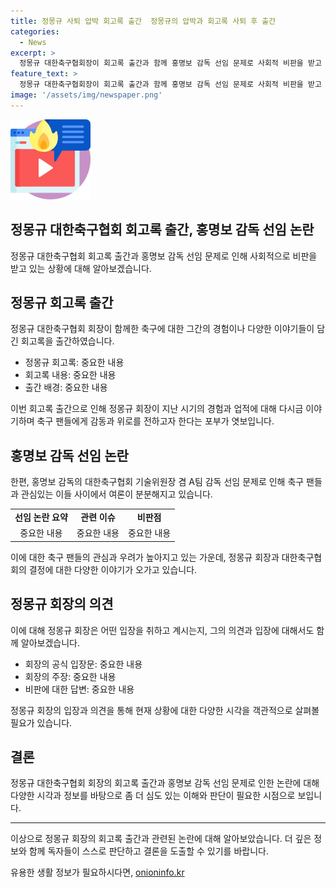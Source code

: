```yaml
---
title: 정몽규 사퇴 압박 회고록 출간  정몽규의 압박과 회고록 사퇴 후 출간
categories:
  - News
excerpt: >
  정몽규 대한축구협회장이 회고록 출간과 함께 홍명보 감독 선임 문제로 사회적 비판을 받고 있습니다. 이에 대한 관심이 커지고 있는 가운데, 그의 선택과 이에 따른 영향에 대한 논란이 뜨겁게 논의되고 있습니다.
feature_text: >
  정몽규 대한축구협회장이 회고록 출간과 함께 홍명보 감독 선임 문제로 사회적 비판을 받고 있습니다. 이에 대한 관심이 커지고 있는 가운데, 그의 선택과 이에 따른 영향에 대한 논란이 뜨겁게 논의되고 있습니다.
image: '/assets/img/newspaper.png'
---
```


<p><img src="/assets/img/news.png" alt="rentncar 속보" /></p>

<h2>정몽규 대한축구협회 회고록 출간, 홍명보 감독 선임 논란</h2>

<p data-ke-size="size16">정몽규 대한축구협회 회고록 출간과 홍명보 감독 선임 문제로 인해 사회적으로 비판을 받고 있는 상황에 대해 알아보겠습니다.</p>

<h2 data-ke-size="size26">정몽규 회고록 출간</h2>

<p data-ke-size="size16">정몽규 대한축구협회 회장이 함께한 축구에 대한 그간의 경험이나 다양한 이야기들이 담긴 회고록을 출간하였습니다.</p>

<ul>
  <li>정몽규 회고록: 중요한 내용</li>
  <li>회고록 내용: 중요한 내용</li>
  <li>출간 배경: 중요한 내용</li>
</ul>

<p data-ke-size="size16">이번 회고록 출간으로 인해 정몽규 회장이 지난 시기의 경험과 업적에 대해 다시금 이야기하며 축구 팬들에게 감동과 위로를 전하고자 한다는 포부가 엿보입니다.</p>

<h2 data-ke-size="size26">홍명보 감독 선임 논란</h2>

<p data-ke-size="size16">한편, 홍명보 감독의 대한축구협회 기술위원장 겸 A팀 감독 선임 문제로 인해 축구 팬들과 관심있는 이들 사이에서 여론이 분분해지고 있습니다.</p>

<table>
  <tr>
    <td style="text-align: center; height: 17px;"><b>선임 논란 요약</b></td>
    <td style="text-align: center; height: 17px;"><b>관련 이슈</b></td>
    <td style="text-align: center; height: 17px;"><b>비판점</b></td>
  </tr>
  <tr>
    <td style="text-align: center; height: 17px;">중요한 내용</td>
    <td style="text-align: center; height: 17px;">중요한 내용</td>
    <td style="text-align: center; height: 17px;">중요한 내용</td>
  </tr>
</table>

<p data-ke-size="size16">이에 대한 축구 팬들의 관심과 우려가 높아지고 있는 가운데, 정몽규 회장과 대한축구협회의 결정에 대한 다양한 이야기가 오가고 있습니다.</p>

<h2 data-ke-size="size26">정몽규 회장의 의견</h2>

<p data-ke-size="size16">이에 대해 정몽규 회장은 어떤 입장을 취하고 계시는지, 그의 의견과 입장에 대해서도 함께 알아보겠습니다.</p>

<ul>
  <li>회장의 공식 입장문: 중요한 내용</li>
  <li>회장의 주장: 중요한 내용</li>
  <li>비판에 대한 답변: 중요한 내용</li>
</ul>

<p data-ke-size="size16">정몽규 회장의 입장과 의견을 통해 현재 상황에 대한 다양한 시각을 객관적으로 살펴볼 필요가 있습니다.</p>

<h2 data-ke-size="size26">결론</h2>

<p data-ke-size="size16">정몽규 대한축구협회 회장의 회고록 출간과 홍명보 감독 선임 문제로 인한 논란에 대해 다양한 시각과 정보를 바탕으로 좀 더 심도 있는 이해와 판단이 필요한 시점으로 보입니다.</p>

<hr>

<p data-ke-size="size16">이상으로 정몽규 회장의 회고록 출간과 관련된 논란에 대해 알아보았습니다. 더 깊은 정보와 함께 독자들이 스스로 판단하고 결론을 도출할 수 있기를 바랍니다.</p>
유용한 생활 정보가 필요하시다면, <a href="https://onioninfo.kr" rel="dofollow">onioninfo.kr</a>


